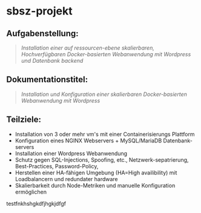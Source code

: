 # sbsz-projekt

## Aufgabenstellung:
> *Installation einer auf ressourcen-ebene skalierbaren, Hochverfügbaren Docker-basierten Webanwendung mit Wordpress und Datenbank backend*

## Dokumentationstitel:
> *Installation und Konfiguration einer skalierbaren Docker-basierten Webanwendung mit Wordpress*

## Teilziele:
* Installation von 3 oder mehr vm's mit einer Containerisierungs Plattform
* Konfiguration eines NGINX Webservers + MySQL/MariaDB Datenbank-servers
* Installation einer Wordpress Webanwendung
* Schutz gegen SQL-Injections, Spoofing, etc., Netzwerk-sepatrierung, Best-Practices, Password-Policy, 
* Herstellen einer HA-fähigen Umgebung (HA=High availibility) mit Loadbalancern und redundater hardware
* Skalierbarkeit durch Node-Metriken und manuelle Konfiguration ermöglichen

testfnkhshgkdfjhgkjdfgf
